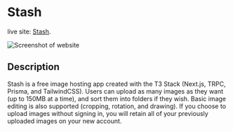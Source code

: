 
# Stash

live site: [Stash](https://stash-xi.vercel.app/).

![Screenshot of website](https://i.gyazo.com/b82af8a596e46e6688c24a99cdc3b0e0.jpg)


## Description

Stash is a free image hosting app created with the T3 Stack (Next.js, TRPC, Prisma, and TailwindCSS). Users can upload as
many images as they want (up to 150MB at a time), and sort them into folders if they wish. Basic image editing is also 
supported (cropping, rotation, and drawing). If you choose to upload images without signing in, you will retain all of your
previously uploaded images on your new account.
